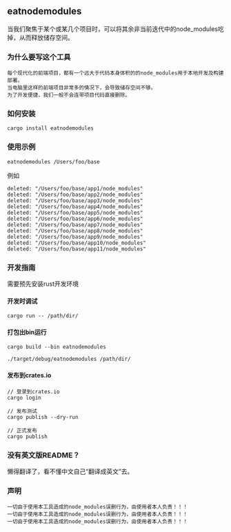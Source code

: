 ## eatnodemodules
当我们聚焦于某个或某几个项目时，可以将其余非当前迭代中的node_modules吃掉，从而释放储存空间。

### 为什么要写这个工具
```
每个现代化的前端项目，都有一个远大于代码本身体积的的node_modules用于本地开发及构建部署。
当电脑里这样的前端项目非常多的情况下，会导致储存空间不够。
为了开发便捷，我们一般不会连带项目代码直接删除。
```


### 如何安装
```
cargo install eatnodemodules
```

### 使用示例

```
eatnodemodules /Users/foo/base
```

例如

```
deleted: "/Users/foo/base/app1/node_modules"
deleted: "/Users/foo/base/app2/node_modules"
deleted: "/Users/foo/base/app3/node_modules"
deleted: "/Users/foo/base/app4/node_modules"
deleted: "/Users/foo/base/app5/node_modules"
deleted: "/Users/foo/base/app6/node_modules"
deleted: "/Users/foo/base/app7/node_modules"
deleted: "/Users/foo/base/app8/node_modules"
deleted: "/Users/foo/base/app9/node_modules"
deleted: "/Users/foo/base/app10/node_modules"
deleted: "/Users/foo/base/app11/node_modules"
```

### 开发指南
需要预先安装rust开发环境
#### 开发时调试

```
cargo run -- /path/dir/
```

#### 打包出bin运行
```
cargo build --bin eatnodemodules
```

```
./target/debug/eatnodemodules /path/dir/
```


#### 发布到crates.io

```
// 登录到crates.io
cargo login

// 发布测试
cargo publish --dry-run

// 正式发布
cargo publish
```


### 没有英文版README？
懒得翻译了，看不懂中文自己“翻译成英文”去。

### 声明
```
一切由于使用本工具造成的node_modules误删行为，由使用者本人负责！！！
一切由于使用本工具造成的node_modules误删行为，由使用者本人负责！！！
一切由于使用本工具造成的node_modules误删行为，由使用者本人负责！！！
```